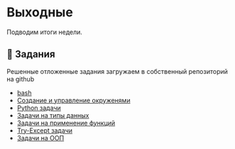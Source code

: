 # Выходные
Подводим итоги недели.

## 📌 Задания
Решенные отложенные задания загружаем в собственный репозиторий на github

- [bash](../learning/tasks/week-01/01-01-bash.md)
- [Создание и управление окруженями](../learning/tasks/week-01/01-02-bash-env.md) 
- [Python задачи](../learning/tasks/week-01/01-02-python.ipynb)
- [Задачи на типы данных](../learning/tasks/week-01/01-03-types.ipynb)  
- [Задачи на применение функций](../learning/tasks/week-01/01-03-funcs.ipynb)  
- [Try-Except задачи](../learning/tasks/week-01/01-03-try-except.ipynb)
- [Задачи на ООП](../learning/tasks/week-01/01-05-classes.ipynb)
